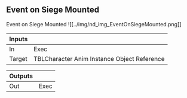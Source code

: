 ## Event on Siege Mounted
Event on Siege Mounted
![[../img/nd_img_EventOnSiegeMounted.png]]

|Inputs||
|--|--|
| In | Exec |
| Target | TBLCharacter Anim Instance Object Reference |

|Outputs||
|--|--|
| Out | Exec |
